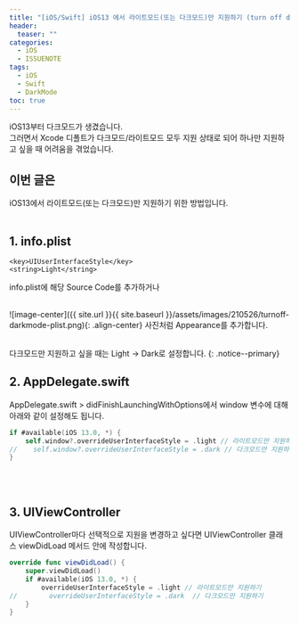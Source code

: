 ```yaml
---
title: "[iOS/Swift] iOS13 에서 라이트모드(또는 다크모드)만 지원하기 (turn off darkmode)"
header:
  teaser: ""
categories:
  - iOS
  - ISSUENOTE
tags:
  - iOS
  - Swift
  - DarkMode
toc: true
---
```




iOS13부터 다크모드가 생겼습니다. <br>
그러면서 Xcode 디폴트가 다크모드/라이트모드 모두 지원 상태로 되어 하나만 지원하고 싶을 때 어려움을 겪었습니다. <br>


## 이번 글은 
iOS13에서 라이트모드(또는 다크모드)만 지원하기 위한 방법입니다. <br><br>

## 1. info.plist
```
<key>UIUserInterfaceStyle</key>
<string>Light</string>
```
info.plist에 해당 Source Code를 추가하거나
<br><br>


![image-center]({{ site.url }}{{ site.baseurl }}/assets/images/210526/turnoff-darkmode-plist.png){: .align-center}
사진처럼 Appearance를 추가합니다.
<br><br>


다크모드만 지원하고 싶을 때는 Light -> Dark로 설정합니다.
{: .notice--primary}


## 2. AppDelegate.swift

AppDelegate.swift > didFinishLaunchingWithOptions에서 window 변수에 대해 아래와 같이 설정해도 됩니다.<br>
```swift
if #available(iOS 13.0, *) {
    self.window?.overrideUserInterfaceStyle = .light // 라이트모드만 지원하기
//    self.window?.overrideUserInterfaceStyle = .dark // 다크모드만 지원하기    
}
```
<br><br>

## 3. UIViewController

UIViewController마다 선택적으로 지원을 변경하고 싶다면 UIViewController 클래스 viewDidLoad 메서드 안에 작성합니다.<br>
```swift
override func viewDidLoad() {
    super.viewDidLoad()
    if #available(iOS 13.0, *) {
        overrideUserInterfaceStyle = .light // 라이트모드만 지원하기
//        overrideUserInterfaceStyle = .dark  // 다크모드만 지원하기
    }
}
```
<br><br>
